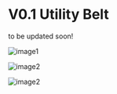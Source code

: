 # V0.1 Utility Belt

to be updated soon!

![image1](./images/image1.png)

![image2](./images/image2.png)

![image2](./images/image2.png)
